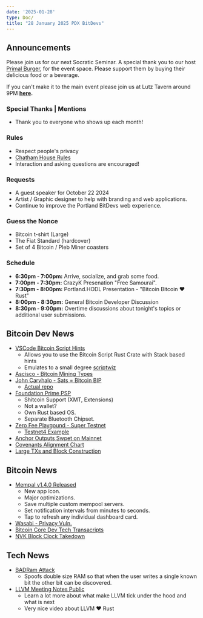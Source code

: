 ```yaml
---
date: '2025-01-28'
type: Doc/
title: "28 January 2025 PDX BitDevs"
---
```


## Announcements

Please join us for our next Socratic Seminar. A special thank you to our host <a href="https://dicksprimalburger.com/" data-no-summary>Primal Burger</a>, for the event space. Please support them by buying their delicious food or a beverage.

If you can't make it to the main event please join us at Lutz Tavern around 9PM **<a href="https://www.lutztavern.com/" data-no-summary>here</a>.**

### Special Thanks | Mentions

- Thank you to everyone who shows up each month!

### Rules

- Respect people's privacy
- [Chatham House Rules](https://www.chathamhouse.org/about-us/chatham-house-rule)
- Interaction and asking questions are encouraged!

### Requests

- A guest speaker for October 22 2024
- Artist / Graphic designer to help with branding and web applications.
- Continue to improve the Portland BitDevs web experience.

### Guess the Nonce

- Bitcoin t-shirt (Large)
- The Fiat Standard (hardcover)
- Set of 4 Bitcoin / Pleb Miner coasters

### Schedule

- **6:30pm - 7:00pm:** Arrive, socialize, and grab some food.
- **7:00pm - 7:30pm:** CrazyK Presenation "Free Samourai".
- **7:30pm - 8:00pm:** Portland.HODL Presentation - "Bitcoin Bitcoin ❤️ Rust"
- **8:00pm - 8:30pm:** General Bitcoin Developer Discussion
- **8:30pm - 9:00pm:** Overtime discussions about tonight's topics or additional user submissions.

## Bitcoin Dev News
- [VSCode Bitcoin Script Hints](https://x.com/PortlandHODL/status/1862204398719381753)
  - Allows you to use the Bitcoin Script Rust Crate with Stack based hints
  - Emulates to a small degree [scriptwiz](https://ide.scriptwiz.app/)
- [Ascisco - Bitcoin Mining Types](https://x.com/aeonBTC/status/1866941104320553177)
- [John Carvhalo - Sats = Bitcoin BIP](https://x.com/BitcoinErrorLog/status/1867597672363806995)
  - [Actual repo](https://github.com/BitcoinAndLightningLayerSpecs/balls/blob/main/BIP%2021Q.md)
- [Foundation Prime PSP](https://www.youtube.com/watch?v=0TjuC4NVxnI)
  - Shitcoin Support (XMT, Extensions)
  - Not a wallet?
  - Own Rust based OS.
  - Separate Bluetooth Chipset.
- [Zero Fee Playgound - Super Testnet](https://supertestnet.github.io/zero_fee_playground/)
  - [Testnet4 Example](https://mempool.space/testnet4/tx/fb4e90e8823e34de3671df2f6f4b7cd9cf8ef89e8ef5f89d90096333f2d3e705?mode=details)
- [Anchor Outputs Swpet on Mainnet](https://mempool.space/address/bc1qqjn2j9cac562ws65raxeua88km8t4z5vqpun0l)
- [Covenants Alignment Chart](https://en.bitcoin.it/wiki/Covenants_support)
- [Large TXs and Block Construction](https://bitcoin.stackexchange.com/questions/124636/why-do-standardness-rules-limit-transaction-weight)

## Bitcoin News
- [Mempal v1.4.0 Released](https://x.com/aeonBTC/status/1868040373936988463)
  - New app icon.
  - Major optimizations.
  - Save multiple custom mempool servers.
  - Set notification intervals from minutes to seconds.
  - Tap to refresh any individual dashboard card.
- [Wasabi  - Privacy Vuln.](https://bitcoinops.org/en/newsletters/2024/12/13/#deanonymization-vulnerability-affecting-wasabi-and-related-software)
- [Bitcoin Core Dev Tech Transacripts](https://btctranscripts.com/bitcoin-core-dev-tech/2024-10)
- [NVK Block Clock Takedown](https://x.com/zachherbert/status/1857157133638250551)

## Tech News

- [BADRam Attack](https://www.reddit.com/r/hardware/comments/1hbc4pw/amd_secure_vm_tech_undone_by_dram_meddling/)
  - Spoofs double size RAM so that when the user writes a single known bit the other bit can be discovered.
- [LLVM Meeting Notes Public](https://www.youtube.com/@LLVMPROJ/videos)
  - Learn a lot more about what make LLVM tick under the hood and what is next
  - Very nice video about LLVM ❤️ Rust

